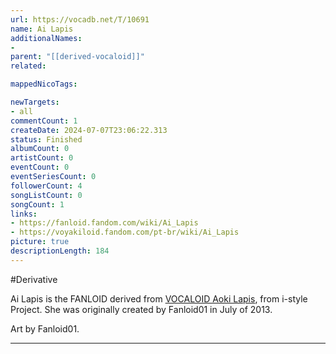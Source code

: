 ```yaml
---
url: https://vocadb.net/T/10691
name: Ai Lapis
additionalNames: 
- 
parent: "[[derived-vocaloid]]"
related:

mappedNicoTags:

newTargets:
- all
commentCount: 1
createDate: 2024-07-07T23:06:22.313
status: Finished
albumCount: 0
artistCount: 0
eventCount: 0
eventSeriesCount: 0
followerCount: 4
songListCount: 0
songCount: 1
links: 
- https://fanloid.fandom.com/wiki/Ai_Lapis
- https://voyakiloid.fandom.com/pt-br/wiki/Ai_Lapis
picture: true
descriptionLength: 184
---
```


#Derivative

Ai Lapis is the FANLOID derived from [VOCALOID Aoki Lapis](https://vocadb.net/Ar/156), from i-style Project. She was originally created by Fanloid01 in July of 2013.

Art by Fanloid01.

---

